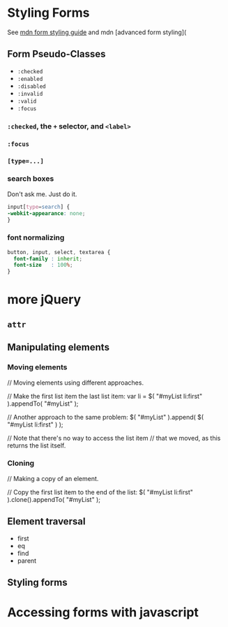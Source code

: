 # Styling Forms

See [mdn form styling guide](https://developer.mozilla.org/en-US/docs/Web/Guide/HTML/Forms/Styling_HTML_forms) and mdn [advanced form styling](
## Form Pseudo-Classes

* `:checked`
* `:enabled`
* `:disabled`
* `:invalid`
* `:valid`
* `:focus`

### `:checked`, the `+` selector, and `<label>`

### `:focus`

### `[type=...]`

### search boxes
Don't ask me. Just do it.
```css
input[type=search] {
-webkit-appearance: none;
}
```

### font normalizing
```css
button, input, select, textarea {
  font-family : inherit;
  font-size   : 100%;
}
```

# more jQuery




## `attr`

## Manipulating elements
### Moving elements
// Moving elements using different approaches.
 
// Make the first list item the last list item:
var li = $( "#myList li:first" ).appendTo( "#myList" );
 
// Another approach to the same problem:
$( "#myList" ).append( $( "#myList li:first" ) );
 
// Note that there's no way to access the list item
// that we moved, as this returns the list itself.

### Cloning
// Making a copy of an element.
 
// Copy the first list item to the end of the list:
$( "#myList li:first" ).clone().appendTo( "#myList" );

## Element traversal

* first
* eq
* find
* parent




## Styling forms

# Accessing forms with javascript
